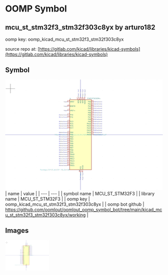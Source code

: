 # OOMP Symbol  
## mcu_st_stm32f3_stm32f303c8yx  by arturo182  
  
oomp key: oomp_kicad_mcu_st_stm32f3_stm32f303c8yx  
  
source repo at: [https://gitlab.com/kicad/libraries/kicad-symbols](https://gitlab.com/kicad/libraries/kicad-symbols)  
## Symbol  
  
[![working.png](working_600.png)](working.png)  
| name | value | 
| --- | --- | 
| symbol name | MCU_ST_STM32F3 | 
| library name | MCU_ST_STM32F3 | 
| oomp key | oomp_kicad_mcu_st_stm32f3_stm32f303c8yx | 
| oomp bot github | https://github.com/oomlout/oomlout_oomp_symbol_bot/tree/main/kicad_mcu_st_stm32f3_stm32f303c8yx/working | 
## Images  
  
[![working.png](working_140.png)](working.png)  
